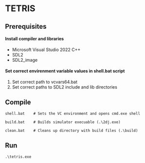 # TETRIS
## Prerequisites
#### Install compiler and libraries
- Microsoft Visual Studio 2022 C++
- SDL2
- SDL2_image
#### Set correct envirenment variable values in shell.bat script
1. Set correct path to vcvars64.bat
2. Set correct paths to SDL2 include and lib directories
## Compile
```
shell.bat    # Sets the VC environment and opens cmd.exe shell

build.bat    # Builds simulator execuable (.\2dj.exe)

clean.bat    # Cleans up directory with build files (.\build) 
```
## Run
```
.\tetris.exe
```


